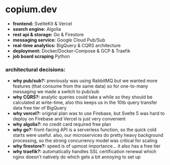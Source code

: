 # copium.dev
- **frontend:** SvelteKit & Vercel
- **search engine:** Algolia
- **rest api & storage:** Go & Firestore
- **messaging service:** Google Cloud Pub/Sub
- **real-time analytics:** BigQuery & CQRS architecture
- **deployment:** Docker/Docker-Compose & GCP & Traefik
- **job board scraping** Python

### architectural decisions:
- **why pub/sub?:** previously was using RabbitMQ but we wanted more features (that consume from the same data) so for one-to-many messaging we made a switch to pub/sub
- **why CQRS?:** analytic queries could take a while so they should be calculated at write-time, also this keeps us in the 10tb query transfer data free tier of BigQuery
- **why vercel?:** original plan was to use Firebase, but Svelte 5 was hard to deploy on Firebase and Vercel is just very convenient
- **why algolia?:** no credit card required free plan
- **why go?:** front-facing API is a serverless function, so the quick cold starts were useful. also, our microservices do pretty heavy background processing, so the strong concurrency model was critical for scaling
- **why firestore?:** speed is of upmost importance... it also has a free tier
- **why traefik?:** automatically handles SSL certification renewal which nginx doesn't natively do which gets a bit annoying to set up

